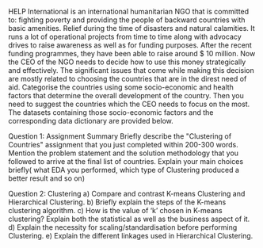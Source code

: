 HELP International is an international humanitarian NGO that is committed to:
fighting poverty and providing the people of backward countries with basic amenities.
Relief during the time of disasters and natural calamities.
It runs a lot of operational projects from time to time along with advocacy drives to raise awareness as well as for funding purposes.
After the recent funding programmes, they have been able to raise around $ 10 million. Now the CEO of the NGO needs to decide how to use this money strategically and effectively.
The significant issues that come while making this decision are mostly related to choosing the countries that are in the direst need of aid.
Categorise the countries using some socio-economic and health factors that determine the overall development of the country. Then you need to suggest the countries which the CEO needs to focus on the most. 
The datasets containing those socio-economic factors and the corresponding data dictionary are provided below.

Question 1: Assignment Summary
Briefly describe the "Clustering of Countries" assignment that you just completed within 200-300 words.
Mention the problem statement and the solution methodology that you followed to arrive at the final list of countries. 
Explain your main choices briefly( what EDA you performed, which type of Clustering produced a better result and so on) 

Question 2: Clustering
a) Compare and contrast K-means Clustering and Hierarchical Clustering.
b) Briefly explain the steps of the K-means clustering algorithm. 
c) How is the value of ‘k’ chosen in K-means clustering? Explain both the statistical as well as the business aspect of it.
d) Explain the necessity for scaling/standardisation before performing Clustering.
e) Explain the different linkages used in Hierarchical Clustering.
